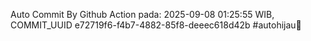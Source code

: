 Auto Commit By Github Action pada: 2025-09-08 01:25:55 WIB, COMMIT_UUID e72719f6-f4b7-4882-85f8-deeec618d42b #autohijau🗿
